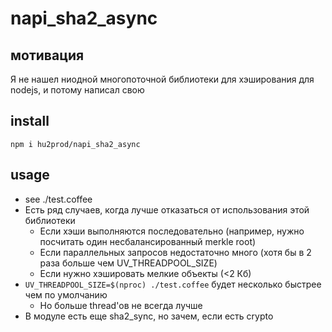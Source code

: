 # napi_sha2_async
## мотивация

Я не нашел ниодной многопоточной библиотеки для хэширования для nodejs, и потому написал свою

## install

    npm i hu2prod/napi_sha2_async

## usage

 * see ./test.coffee
 * Есть ряд случаев, когда лучше отказаться от использования этой библиотеки
   * Если хэши выполняются последовательно (например, нужно посчитать один несбалансированный merkle root)
   * Если параллельных запросов недостаточно много (хотя бы в 2 раза больше чем UV_THREADPOOL_SIZE)
   * Если нужно хэшировать мелкие объекты (<2 Кб)
 * `UV_THREADPOOL_SIZE=$(nproc) ./test.coffee` будет несколько быстрее чем по умолчанию
   * Но больше thread'ов не всегда лучше
 * В модуле есть еще sha2_sync, но зачем, если есть crypto
